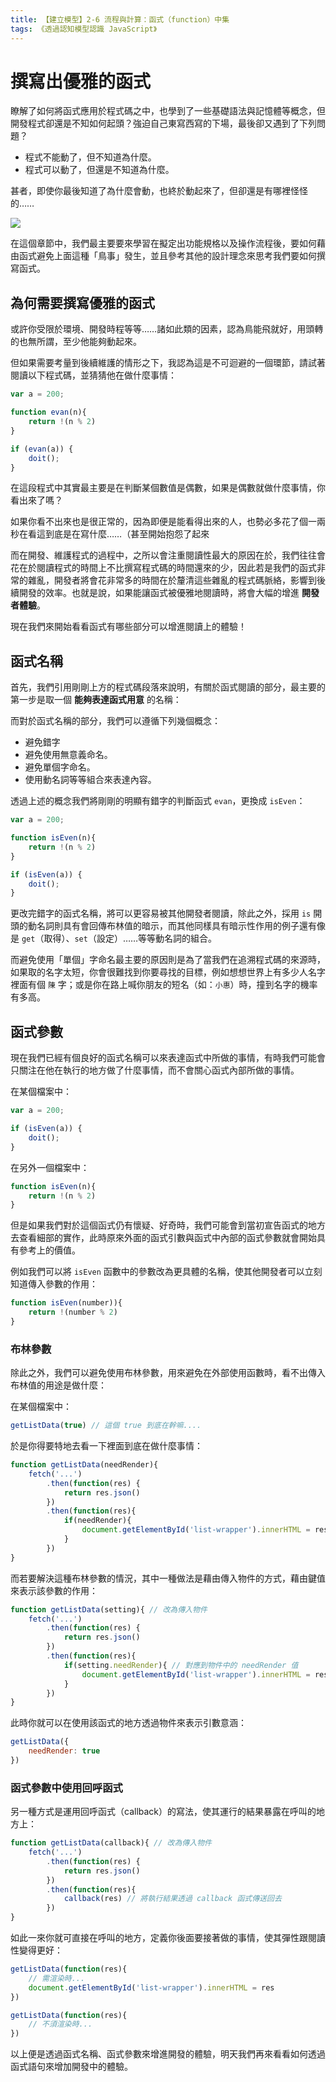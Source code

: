 ```yaml
---
title: 【建立模型】2-6 流程與計算：函式（function）中集
tags: 《透過認知模型認識 JavaScript》
---
```


# 撰寫出優雅的函式

瞭解了如何將函式應用於程式碼之中，也學到了一些基礎語法與記憶體等概念，但開發程式卻還是不知如何起頭？強迫自己東寫西寫的下場，最後卻又遇到了下列問題？

- 程式不能動了，但不知道為什麼。
- 程式可以動了，但還是不知道為什麼。

甚者，即使你最後知道了為什麼會動，也終於動起來了，但卻還是有哪裡怪怪的……

![](https://i.imgur.com/3dAp4Vz.jpg)

在這個章節中，我們最主要要來學習在擬定出功能規格以及操作流程後，要如何藉由函式避免上面這種「鳥事」發生，並且參考其他的設計理念來思考我們要如何撰寫函式。

## 為何需要撰寫優雅的函式

或許你受限於環境、開發時程等等……諸如此類的因素，認為鳥能飛就好，用頭轉的也無所謂，至少他能夠動起來。

但如果需要考量到後續維護的情形之下，我認為這是不可迴避的一個環節，請試著閱讀以下程式碼，並猜猜他在做什麼事情：

```js
var a = 200;

function evan(n){
    return !(n % 2)
}

if (evan(a)) {
    doit();
}
```

在這段程式中其實最主要是在判斷某個數值是偶數，如果是偶數就做什麼事情，你看出來了嗎？

如果你看不出來也是很正常的，因為即便是能看得出來的人，也勢必多花了個一兩秒在看這到底是在寫什麼……（甚至開始抱怨了起來

而在開發、維護程式的過程中，之所以會注重閱讀性最大的原因在於，我們往往會花在於閱讀程式的時間上不比撰寫程式碼的時間還來的少，因此若是我們的函式非常的雜亂，開發者將會花非常多的時間在於釐清這些雜亂的程式碼脈絡，影響到後續開發的效率。也就是說，如果能讓函式被優雅地閱讀時，將會大幅的增進 **開發者體驗**。

現在我們來開始看看函式有哪些部分可以增進閱讀上的體驗！

## 函式名稱

首先，我們引用剛剛上方的程式碼段落來說明，有關於函式閱讀的部分，最主要的第一步是取一個 **能夠表達函式用意** 的名稱：

而對於函式名稱的部分，我們可以遵循下列幾個概念：

- 避免錯字
- 避免使用無意義命名。
- 避免單個字命名。
- 使用動名詞等等組合來表達內容。

透過上述的概念我們將剛剛的明顯有錯字的判斷函式 `evan`，更換成 `isEven`：

```js
var a = 200;

function isEven(n){
    return !(n % 2)
}

if (isEven(a)) {
    doit();
}
```

更改完錯字的函式名稱，將可以更容易被其他開發者閱讀，除此之外，採用 `is` 開頭的動名詞則具有會回傳布林值的暗示，而其他同樣具有暗示性作用的例子還有像是 `get`（取得）、`set`（設定）……等等動名詞的組合。

而避免使用「單個」字命名最主要的原因則是為了當我們在追溯程式碼的來源時，如果取的名字太短，你會很難找到你要尋找的目標，例如想想世界上有多少人名字裡面有個 `陳` 字；或是你在路上喊你朋友的短名（如：`小惠`）時，撞到名字的機率有多高。

## 函式參數

現在我們已經有個良好的函式名稱可以來表達函式中所做的事情，有時我們可能會只關注在他在執行的地方做了什麼事情，而不會關心函式內部所做的事情。

在某個檔案中：
```js
var a = 200;

if (isEven(a)) {
    doit();
}
```

在另外一個檔案中：
```js
function isEven(n){
    return !(n % 2)
}
```

但是如果我們對於這個函式仍有懷疑、好奇時，我們可能會到當初宣告函式的地方去查看細部的實作，此時原來外面的函式引數與函式中內部的函式參數就會開始具有參考上的價值。

例如我們可以將 `isEven` 函數中的參數改為更具體的名稱，使其他開發者可以立刻知道傳入參數的作用：

```js
function isEven(number)){
    return !(number % 2)
}
```

### 布林參數

除此之外，我們可以避免使用布林參數，用來避免在外部使用函數時，看不出傳入布林值的用途是做什麼：

在某個檔案中：
```js
getListData(true) // 這個 true 到底在幹嘛....
```

於是你得要特地去看一下裡面到底在做什麼事情：
```js
function getListData(needRender){
    fetch('...')
        .then(function(res) {
            return res.json()
        })
        .then(function(res){
            if(needRender){
                document.getElementById('list-wrapper').innerHTML = res
            }
        })
}
```

而若要解決這種布林參數的情況，其中一種做法是藉由傳入物件的方式，藉由鍵值來表示該參數的作用：

```js
function getListData(setting){ // 改為傳入物件
    fetch('...')
        .then(function(res) {
            return res.json()
        })
        .then(function(res){
            if(setting.needRender){ // 對應到物件中的 needRender 值
                document.getElementById('list-wrapper').innerHTML = res
            }
        })
}
```

此時你就可以在使用該函式的地方透過物件來表示引數意涵：

```js
getListData({
    needRender: true
})
```

### 函式參數中使用回呼函式

另一種方式是運用回呼函式（callback）的寫法，使其運行的結果暴露在呼叫的地方上：

```js
function getListData(callback){ // 改為傳入物件
    fetch('...')
        .then(function(res) {
            return res.json()
        })
        .then(function(res){
            callback(res) // 將執行結果透過 callback 函式傳送回去
        })
}
```

如此一來你就可直接在呼叫的地方，定義你後面要接著做的事情，使其彈性跟閱讀性變得更好：

```js
getListData(function(res){
    // 需渲染時...
    document.getElementById('list-wrapper').innerHTML = res
})

getListData(function(res){
    // 不須渲染時...
})
```

以上便是透過函式名稱、函式參數來增進開發的體驗，明天我們再來看看如何透過函式語句來增加開發中的體驗。
